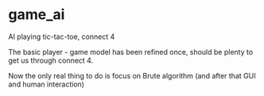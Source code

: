 # game_ai
AI playing tic-tac-toe, connect 4


The basic player - game model has been refined once, should be plenty to get us through connect 4.

Now the only real  thing to do is focus on Brute algorithm (and after that GUI and human interaction)